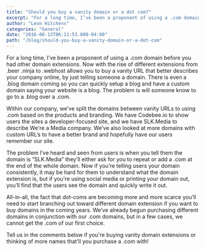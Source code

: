 ```yaml
---
title: "Should you buy a vanity domain or a dot com?"
excerpt: "For a long time, I’ve been a proponent of using a .com domain before you had other domain extensions. Now with the rise of different extensions from .beer .ninja to .webhost allows you to buy a vanity URL that better describes your company online, by just telling someone a domain. There is even a .blog domain coming so you can quickly setup a blog and have a custom domain saying your website is a blog. The problem is will someone know to go to a .blog over a .com."
author: "Leon Hitchens"
categories: "General"
date: "2016-08-13T06:11:53.000-04:00"
path: "/blog/should-you-buy-a-vanity-domain-or-a-dot-com"
---
```


For a long time, I’ve been a proponent of using a .com domain before you had other domain extensions. Now with the rise of different extensions from .beer .ninja to .webhost allows you to buy a vanity URL that better describes your company online, by just telling someone a domain. There is even a .blog domain coming so you can quickly setup a blog and have a custom domain saying your website is a blog. The problem is will someone know to go to a .blog over a .com. 

Within our company, we’ve split the domains between vanity URLs to using .com based on the products and branding. We have Codebee.io to show users the sites a developer-focused site, and we have SLK.Media to describe We're a Media company. We’ve also looked at more domains with custom URL’s to have a better brand and hopefully have our users remember our site. 

The problem I’ve heard and seen from users is when you tell them the domain is “SLK.Media” they’ll either ask for you to repeat or add a .com at the end of the whole domain. Now if you’re telling users your domain consistently, it may be hard for them to understand what the domain extension is, but if you're using social media or printing your domain out, you’ll find that the users see the domain and quickly write it out. 

All-in-all, the fact that dot-coms are becoming more and more scarce you’ll need to start branching out toward different domain extension if you want to buy domains in the coming years. We’ve already begun purchasing different domains in conjunction with our .com domains, but in a few cases, we cannot get the .com of our first choice. 

Tell us in the comments below if you're buying vanity domain extensions or thinking of more names that’ll you purchase a .com with!